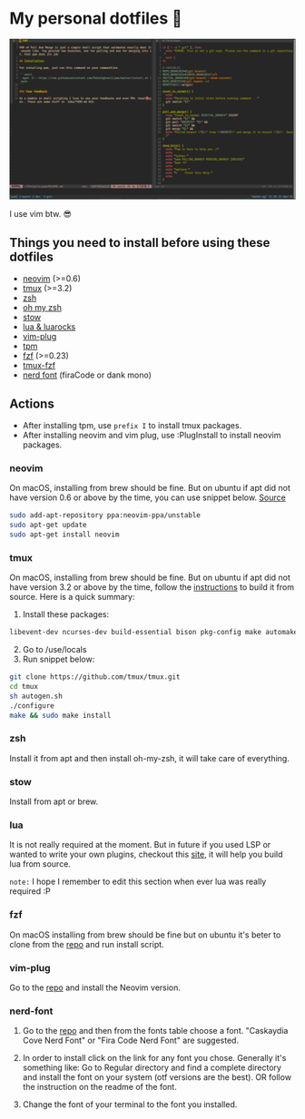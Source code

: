# My personal dotfiles 🤝

![workflow-screenshot](./.github/assets/workflow-screenshot.png)

I use vim btw. 😎

## Things you need to install before using these dotfiles

- [neovim](#neovim) (>=0.6)
- [tmux](#tmux) (>=3.2)
- [zsh](#zsh)
- [oh my zsh](https://ohmyz.sh/)
- [stow](#stow)
- [lua & luarocks](#lua)
- [vim-plug](#vim-plug)
- [tpm](https://github.com/tmux-plugins/tpm)
- [fzf](#fzf) (>=0.23)
- [tmux-fzf](https://github.com/sainnhe/tmux-fzf)
- [nerd font](#nerd-font) (firaCode or dank mono)

## Actions

- After installing tpm, use `prefix I` to install tmux packages.
- After installing neovim and vim plug, use :PlugInstall to install neovim packages.

### neovim

On macOS, installing from brew should be fine. But on ubuntu if apt did not have version 0.6 or above by the time, you can use snippet below. [Source](https://www.codegrepper.com/code-examples/shell/ubuntu+install+neovim+0.6)

```bash
sudo add-apt-repository ppa:neovim-ppa/unstable
sudo apt-get update
sudo apt-get install neovim
```

### tmux

On macOS, installing from brew should be fine. But on ubuntu if apt did not have version 3.2 or above by the time, follow the [instructions](https://github.com/tmux/tmux/wiki/Installing) to build it from source. Here is a quick summary:

1. Install these packages:

```bash
libevent-dev ncurses-dev build-essential bison pkg-config make automake autotools-dev bison
```

2. Go to /use/locals
3. Run snippet below:

```bash
git clone https://github.com/tmux/tmux.git
cd tmux
sh autogen.sh
./configure
make && sudo make install
```

### zsh

Install it from apt and then install oh-my-zsh, it will take care of everything.

### stow

Install from apt or brew.

### lua

It is not really required at the moment. But in future if you used LSP or wanted to write your own plugins, checkout this [site](https://lindevs.com/install-lua-from-source-code-on-ubuntu/), it will help you build lua from source.

`note:` I hope I remember to edit this section when ever lua was really required :P

### fzf

On macOS installing from brew should be fine but on ubuntu it's beter to clone from the [repo](https://github.com/junegunn/fzf) and run install script.

### vim-plug

Go to the [repo](https://github.com/junegunn/vim-plug) and install the Neovim version.

### nerd-font

1. Go to the [repo](https://github.com/ryanoasis/nerd-fonts) and then from the fonts table choose a font. "Caskaydia Cove Nerd Font" or "Fira Code Nerd Font" are suggested.

2. In order to install click on the link for any font you chose. Generally it's something like: Go to Regular directory and find a complete directory and install the font on your system (otf versions are the best). OR follow the instruction on the readme of the font.

3. Change the font of your terminal to the font you installed.
